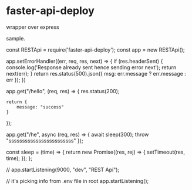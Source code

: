 # faster-api-deploy
wrapper over express

sample.

const RESTApi = require('faster-api-deploy');
const app = new RESTApi();

app.setErrorHandler((err, req, res, next) => {
    if (res.headerSent) {
        console.log('Response already sent hence sending error next');
        return next(err);
    }
    return res.status(500).json({
        msg: err.message ? err.message : err
    });
})

app.get("/hello", (req, res) => {
    res.status(200);

    return {
        message: "success"
    }
});

app.get("/he", async (req, res) => {
    await sleep(300);
    throw "ssssssssssssssssssssssss"
});

const sleep = (time) => {
    return new Promise((res, rej) => {
        setTimeout(res, time);
    });
};

// app.startListening(9000, "dev", "REST Api");

// it's picking info from .env file in root
app.startListening();


